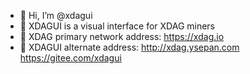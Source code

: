 - 👋 Hi, I’m @xdagui
- 👀 XDAGUI is a visual interface for XDAG miners
- 🌱 XDAG primary network address: https://xdag.io
- 💞️ XDAGUI alternate address: http://xdag.ysepan.com   https://gitee.com/xdagui
<!---
xdagui/xdagui is a ✨ special ✨ repository because its `README.md` (this file) appears on your GitHub profile.
You can click the Preview link to take a look at your changes.
--->
